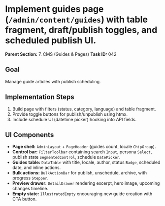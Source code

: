 # Implement guides page (`/admin/content/guides`) with table fragment, draft/publish toggles, and scheduled publish UI.

**Parent Section:** 7. CMS (Guides & Pages)
**Task ID:** 042

## Goal
Manage guide articles with publish scheduling.

## Implementation Steps
1. Build page with filters (status, category, language) and table fragment.
2. Provide toggle buttons for publish/unpublish using htmx.
3. Include schedule UI (datetime picker) hooking into API fields.

## UI Components
- **Page shell:** `AdminLayout` + `PageHeader` (guides count, locale `ChipGroup`).
- **Control bar:** `FilterToolbar` containing search `Input`, persona `Select`, publish state `SegmentedControl`, schedule `DatePicker`.
- **Guides table:** `DataTable` with title, locale, author, status `Badge`, scheduled date, and inline actions.
- **Bulk actions:** `BulkActionBar` for publish, unschedule, archive, with progress `Stepper`.
- **Preview drawer:** `DetailDrawer` rendering excerpt, hero image, upcoming changes timeline.
- **Empty state:** `IllustratedEmpty` encouraging new guide creation with CTA button.
